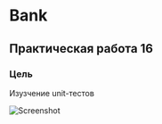 # Bank
## Практическая работа 16

### Цель
Изузчение unit-тестов

![Screenshot](https://lh6.googleusercontent.com/7a5B7OzEFx6Uw0ejYoVoJ4AEj3oTfm0qShtutOnAjndMAuz0f-sCcse5fXJ7hnp4DJo0Q2r5McFg7MYGwFvp=w1331-h600)
